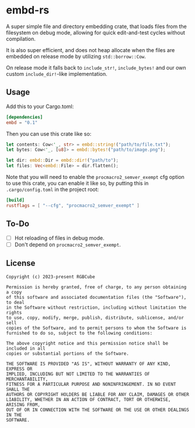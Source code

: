 # embd-rs

A super simple file and directory embedding crate,
that loads files from the filesystem on debug mode,
allowing for quick edit-and-test cycles without compilation.

It is also super efficient, and does not heap allocate when the
files are embedded on release mode by utilizing `std::borrow::Cow`.

On release mode it falls back to `include_str!`, `include_bytes!`
and our own custom `include_dir!`-like implementation.

## Usage

Add this to your Cargo.toml:

```toml
[dependencies]
embd = "0.1"
```

Then you can use this crate like so:

```rs
let contents: Cow<'_, str> = embd::string!("path/to/file.txt");
let bytes: Cow<'_, [u8]> = embd::bytes!("path/to/image.png");

let dir: embd::Dir = embd::dir!("path/to");
let files: Vec<embd::File> = dir.flatten();
```

Note that you will need to enable the `procmacro2_semver_exempt` cfg
option to use this crate, you can enable it like so, by putting this in
`.cargo/config.toml` in the project root:

```toml
[build]
rustflags = [ "--cfg", "procmacro2_semver_exempt" ]
```

## To-Do

- [ ] Hot reloading of files in debug mode.
- [ ] Don't depend on `procmacro2_semver_exempt`.

## License

```
Copyright (c) 2023-present RGBCube

Permission is hereby granted, free of charge, to any person obtaining a copy
of this software and associated documentation files (the "Software"), to deal
in the Software without restriction, including without limitation the rights
to use, copy, modify, merge, publish, distribute, sublicense, and/or sell
copies of the Software, and to permit persons to whom the Software is
furnished to do so, subject to the following conditions:

The above copyright notice and this permission notice shall be included in all
copies or substantial portions of the Software.

THE SOFTWARE IS PROVIDED "AS IS", WITHOUT WARRANTY OF ANY KIND, EXPRESS OR
IMPLIED, INCLUDING BUT NOT LIMITED TO THE WARRANTIES OF MERCHANTABILITY,
FITNESS FOR A PARTICULAR PURPOSE AND NONINFRINGEMENT. IN NO EVENT SHALL THE
AUTHORS OR COPYRIGHT HOLDERS BE LIABLE FOR ANY CLAIM, DAMAGES OR OTHER
LIABILITY, WHETHER IN AN ACTION OF CONTRACT, TORT OR OTHERWISE, ARISING FROM,
OUT OF OR IN CONNECTION WITH THE SOFTWARE OR THE USE OR OTHER DEALINGS IN THE
SOFTWARE.
```
